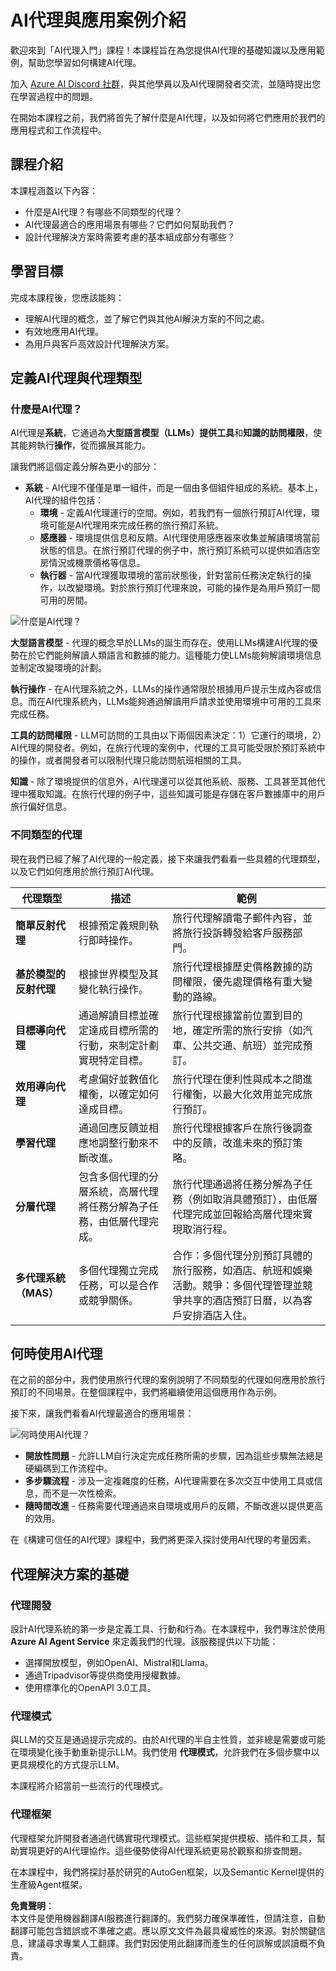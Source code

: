 # AI代理與應用案例介紹

歡迎來到「AI代理入門」課程！本課程旨在為您提供AI代理的基礎知識以及應用範例，幫助您學習如何構建AI代理。

加入 [Azure AI Discord 社群](https://discord.gg/kzRShWzttr)，與其他學員以及AI代理開發者交流，並隨時提出您在學習過程中的問題。

在開始本課程之前，我們將首先了解什麼是AI代理，以及如何將它們應用於我們的應用程式和工作流程中。

## 課程介紹

本課程涵蓋以下內容：

- 什麼是AI代理？有哪些不同類型的代理？
- AI代理最適合的應用場景有哪些？它們如何幫助我們？
- 設計代理解決方案時需要考慮的基本組成部分有哪些？

## 學習目標

完成本課程後，您應該能夠：

- 理解AI代理的概念，並了解它們與其他AI解決方案的不同之處。
- 有效地應用AI代理。
- 為用戶與客戶高效設計代理解決方案。

## 定義AI代理與代理類型

### 什麼是AI代理？

AI代理是**系統**，它通過為**大型語言模型（LLMs）**提供**工具**和**知識的訪問權限**，使其能夠執行**操作**，從而擴展其能力。

讓我們將這個定義分解為更小的部分：

- **系統** - AI代理不僅僅是單一組件，而是一個由多個組件組成的系統。基本上，AI代理的組件包括：
  - **環境** - 定義AI代理運行的空間。例如，若我們有一個旅行預訂AI代理，環境可能是AI代理用來完成任務的旅行預訂系統。
  - **感應器** - 環境提供信息和反饋。AI代理使用感應器來收集並解讀環境當前狀態的信息。在旅行預訂代理的例子中，旅行預訂系統可以提供如酒店空房情況或機票價格等信息。
  - **執行器** - 當AI代理獲取環境的當前狀態後，針對當前任務決定執行的操作，以改變環境。對於旅行預訂代理來說，可能的操作是為用戶預訂一間可用的房間。

![什麼是AI代理？](../../../translated_images/what-are-ai-agents.png?WT.7f2607783e984be0cfb6dd064ad20389d37cf6d1d28bc5d5a3c648ef353bde89.tw.mc_id=academic-105485-koreyst)

**大型語言模型** - 代理的概念早於LLMs的誕生而存在。使用LLMs構建AI代理的優勢在於它們能夠解讀人類語言和數據的能力。這種能力使LLMs能夠解讀環境信息並制定改變環境的計劃。

**執行操作** - 在AI代理系統之外，LLMs的操作通常限於根據用戶提示生成內容或信息。而在AI代理系統內，LLMs能夠通過解讀用戶請求並使用環境中可用的工具來完成任務。

**工具的訪問權限** - LLM可訪問的工具由以下兩個因素決定：1）它運行的環境，2）AI代理的開發者。例如，在旅行代理的案例中，代理的工具可能受限於預訂系統中的操作，或者開發者可以限制代理只能訪問航班相關的工具。

**知識** - 除了環境提供的信息外，AI代理還可以從其他系統、服務、工具甚至其他代理中獲取知識。在旅行代理的例子中，這些知識可能是存儲在客戶數據庫中的用戶旅行偏好信息。

### 不同類型的代理

現在我們已經了解了AI代理的一般定義，接下來讓我們看看一些具體的代理類型，以及它們如何應用於旅行預訂AI代理。

| **代理類型**                  | **描述**                                                                                                                              | **範例**                                                                                                                                                                                                                       |
| ----------------------------- | ------------------------------------------------------------------------------------------------------------------------------------- | ----------------------------------------------------------------------------------------------------------------------------------------------------------------------------------------------------------------------------- |
| **簡單反射代理**              | 根據預定義規則執行即時操作。                                                                                                          | 旅行代理解讀電子郵件內容，並將旅行投訴轉發給客戶服務部門。                                                                                                                               |
| **基於模型的反射代理**        | 根據世界模型及其變化執行操作。                                                                                                      | 旅行代理根據歷史價格數據的訪問權限，優先處理價格有重大變動的路線。                                                                                                                   |
| **目標導向代理**              | 通過解讀目標並確定達成目標所需的行動，來制定計劃實現特定目標。                                                                       | 旅行代理根據當前位置到目的地，確定所需的旅行安排（如汽車、公共交通、航班）並完成預訂。                                                                                                 |
| **效用導向代理**              | 考慮偏好並數值化權衡，以確定如何達成目標。                                                                                           | 旅行代理在便利性與成本之間進行權衡，以最大化效用並完成旅行預訂。                                                                                                                       |
| **學習代理**                  | 通過回應反饋並相應地調整行動來不斷改進。                                                                                             | 旅行代理根據客戶在旅行後調查中的反饋，改進未來的預訂策略。                                                                                                                             |
| **分層代理**                  | 包含多個代理的分層系統，高層代理將任務分解為子任務，由低層代理完成。                                                                 | 旅行代理通過將任務分解為子任務（例如取消具體預訂），由低層代理完成並回報給高層代理來實現取消行程。                                                                                     |
| **多代理系統（MAS）**         | 多個代理獨立完成任務，可以是合作或競爭關係。                                                                                         | 合作：多個代理分別預訂具體的旅行服務，如酒店、航班和娛樂活動。競爭：多個代理管理並競爭共享的酒店預訂日曆，以為客戶安排酒店入住。                                                        |

## 何時使用AI代理

在之前的部分中，我們使用旅行代理的案例說明了不同類型的代理如何應用於旅行預訂的不同場景。在整個課程中，我們將繼續使用這個應用作為示例。

接下來，讓我們看看AI代理最適合的應用場景：

![何時使用AI代理？](../../../translated_images/when-to-use-ai-agents.png?WT.1681e3f19611f820ee4331ab494b50ebc6f09b2fb4df3a5f4dac5458316263ad.tw.mc_id=academic-105485-koreyst)

- **開放性問題** - 允許LLM自行決定完成任務所需的步驟，因為這些步驟無法總是硬編碼到工作流程中。
- **多步驟流程** - 涉及一定複雜度的任務，AI代理需要在多次交互中使用工具或信息，而不是一次性檢索。
- **隨時間改進** - 任務需要代理通過來自環境或用戶的反饋，不斷改進以提供更高的效用。

在《構建可信任的AI代理》課程中，我們將更深入探討使用AI代理的考量因素。

## 代理解決方案的基礎

### 代理開發

設計AI代理系統的第一步是定義工具、行動和行為。在本課程中，我們專注於使用 **Azure AI Agent Service** 來定義我們的代理。該服務提供以下功能：

- 選擇開放模型，例如OpenAI、Mistral和Llama。
- 通過Tripadvisor等提供商使用授權數據。
- 使用標準化的OpenAPI 3.0工具。

### 代理模式

與LLM的交互是通過提示完成的。由於AI代理的半自主性質，並非總是需要或可能在環境變化後手動重新提示LLM。我們使用 **代理模式**，允許我們在多個步驟中以更具規模化的方式提示LLM。

本課程將介紹當前一些流行的代理模式。

### 代理框架

代理框架允許開發者通過代碼實現代理模式。這些框架提供模板、插件和工具，幫助實現更好的AI代理協作。這些優勢使得AI代理系統更易於觀察和排查問題。

在本課程中，我們將探討基於研究的AutoGen框架，以及Semantic Kernel提供的生產級Agent框架。

**免責聲明**：  
本文件是使用機器翻譯AI服務進行翻譯的。我們努力確保準確性，但請注意，自動翻譯可能包含錯誤或不準確之處。應以原文文件為最具權威性的來源。對於關鍵信息，建議尋求專業人工翻譯。我們對因使用此翻譯而產生的任何誤解或誤讀概不負責。